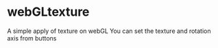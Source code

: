 # webGLtexture
A simple apply of texture on webGL
You can set the texture and rotation axis from buttons
